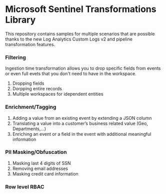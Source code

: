 # Microsoft Sentinel Transformations Library

This repository contains samples for multiple scenarios that are possible thanks to the new Log Analytics Custom Logs v2 and pipeline transformation features.

### Filtering

Ingestion time transformation allows you to drop specific fields from events or even full evets that you don't need to have in the workspace.

1. Dropping fields
2. Dorpping entire records
3. Multiple workspaces for idependent entities

### Enrichment/Tagging

1. Adding a value from an existing event by extending a JSON column 
2. Translating a value into a customer’s business related value (Geo, Departments,…)
3. Enriching an event or a field in the event with additional meaningful information


### PII Masking/Obfuscation

1. Masking last 4 digits of SSN
2. Removing email addresses
3. Masking credit card information

### Row level RBAC

